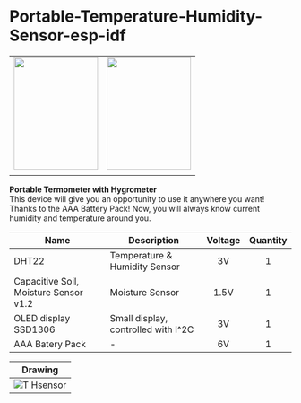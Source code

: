 # Portable-Temperature-Humidity-Sensor-esp-idf
    
  |   | |
| :----: | :----: |
| <img src="https://user-images.githubusercontent.com/89953755/181545961-427d9dde-645f-4ad7-a309-6bea34257260.jpg" data-canonical-src="https://gyazo.com/eb5c5741b6a9a16c692170a41a49c858.png" width="150" height="200" /> | <img src="https://user-images.githubusercontent.com/89953755/181546453-ec110ed9-a34f-4327-81be-692452376273.jpg" data-canonical-src="https://gyazo.com/eb5c5741b6a9a16c692170a41a49c858.png" width="150" height="200" /> |
  |||  
    
 **Portable Termometer with Hygrometer**  
   This device will give you an opportunity to use it anywhere you want! Thanks to the AAA Battery Pack! Now, you will always know current humidity and temperature around you.
      
| **Name** | **Description** | **Voltage** | **Quantity** |
|------|-------------|:-------:|:--------:|
| DHT22 | Temperature & Humidity Sensor | 3V | 1 |
| Capacitive Soil, Moisture Sensor v1.2 | Moisture Sensor | 1.5V | 1 |
| OLED display SSD1306 | Small display, controlled with I^2C | 3V | 1 |
| AAA Batery Pack | - | 6V | 1 |  
  
  | **Drawing** |
| :----: |
| ![T Hsensor](https://user-images.githubusercontent.com/89953755/181545794-af076caf-ab51-4106-aa0f-8b66aecfb93c.png) |
